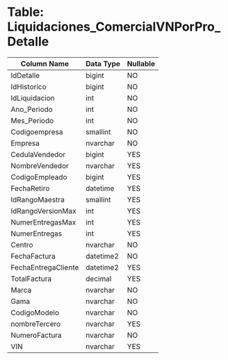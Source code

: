 # Table: Liquidaciones_ComercialVNPorPro_Detalle

| Column Name | Data Type | Nullable |
|-------------|-----------|----------|
| IdDetalle | bigint | NO |
| IdHistorico | bigint | NO |
| IdLiquidacion | int | NO |
| Ano_Periodo | int | NO |
| Mes_Periodo | int | NO |
| Codigoempresa | smallint | NO |
| Empresa | nvarchar | NO |
| CedulaVendedor | bigint | YES |
| NombreVendedor | nvarchar | YES |
| CodigoEmpleado | bigint | YES |
| FechaRetiro | datetime | YES |
| IdRangoMaestra | smallint | YES |
| IdRangoVersionMax | int | YES |
| NumerEntregasMax | int | YES |
| NumerEntregas | int | YES |
| Centro | nvarchar | NO |
| FechaFactura | datetime2 | NO |
| FechaEntregaCliente | datetime2 | YES |
| TotalFactura | decimal | YES |
| Marca | nvarchar | NO |
| Gama | nvarchar | NO |
| CodigoModelo | nvarchar | NO |
| nombreTercero | nvarchar | YES |
| NumeroFactura | nvarchar | NO |
| VIN | nvarchar | YES |

